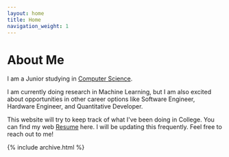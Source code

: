```yaml
---
layout: home
title: Home
navigation_weight: 1
---
```


# About Me

I am a Junior studying in <span id="index_major" style="text-decoration:underline">Computer Science</span>.

I am currently doing research in Machine Learning, but I am also excited about opportunities in
other career options like Software Engineer, Hardware Engineer, and
Quantitative Developer.

This website will try to keep track of what I've been doing in College.
You can find my web [Resume](/resume) here. I will be updating this frequently. Feel free to reach out to me!

<!-- 
This is the home page. It can be used for a short introduction. [Click here](/resume) to see the full CV, and [here](/cv.pdf) to download a print version. The theme also ships with a blog: [click here](/posts) to scroll posts from the most recent. Finally, [click here](/404) to see a page that can't be found.

By default, the theme only contains these few pages in order to stay lean and flexible. However, it can be easily extended to accommodate more pages, [collections](https://jekyllrb.com/docs/collections/), [categories, and tags](https://jekyllrb.com/docs/posts/#tags-and-categories).

Below is a list of blog posts included for illustrative purposes. Make sure to delete or modify them before deploying your website. -->

{% include archive.html %}
